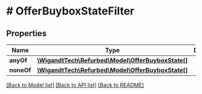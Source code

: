 # # OfferBuyboxStateFilter

## Properties

Name | Type | Description | Notes
------------ | ------------- | ------------- | -------------
**anyOf** | [**\WigandtTech\Refurbed\Model\OfferBuyboxState[]**](OfferBuyboxState.md) |  | [optional]
**noneOf** | [**\WigandtTech\Refurbed\Model\OfferBuyboxState[]**](OfferBuyboxState.md) |  | [optional]

[[Back to Model list]](../../README.md#models) [[Back to API list]](../../README.md#endpoints) [[Back to README]](../../README.md)
